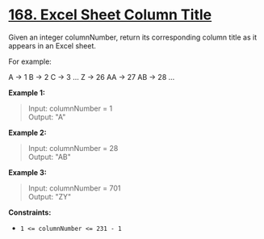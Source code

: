 # [168. Excel Sheet Column Title](https://leetcode.com/problems/excel-sheet-column-title)

Given an integer columnNumber, return its corresponding column title as it appears in an Excel sheet.

For example:

A -> 1
B -> 2
C -> 3
...
Z -> 26
AA -> 27
AB -> 28
...

**Example 1:**

> Input: columnNumber = 1 <br>
> Output: "A"

**Example 2:**

> Input: columnNumber = 28 <br>
> Output: "AB"

**Example 3:**

> Input: columnNumber = 701 <br>
> Output: "ZY"

**Constraints:**

- `1 <= columnNumber <= 231 - 1`
